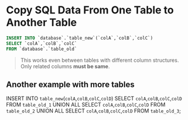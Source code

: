 # Copy SQL Data From One Table to Another Table

```sql
INSERT INTO `database`.`table_new`(`colA`,`colB`,`colC`)
SELECT `colA`,`colB`,`colC`
FROM `database`.`table_old`
```

> This works even between tables with different column structures. Only related columns **must be same**.

## Another example with more tables

INSERT INTO `table_new`(`colA`,`colB`,`colC`,`colD`)
SELECT `colA`,`colB`,`colC`,`colD` FROM `table_old_1`
UNION ALL
SELECT `colA`,`colB`,`colC`,`colD` FROM `table_old_2`
UNION ALL
SELECT `colA`,`colB`,`colC`,`colD` FROM `table_old_3`;